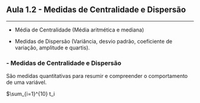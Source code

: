 ## Aula 1.2 - Medidas de Centralidade e Dispersão
------

- Média de Centralidade (Média aritmética e mediana)

- Medidas de Dispersão (Variância, desvio padrão, coeficiente de variação, amplitude e quartis).

### - Medidas de Centralidade e Dispersão

São medidas quantitativas para resumir e compreender o comportamento de uma variável.

$\sum_{i=1}^{10} t_i
